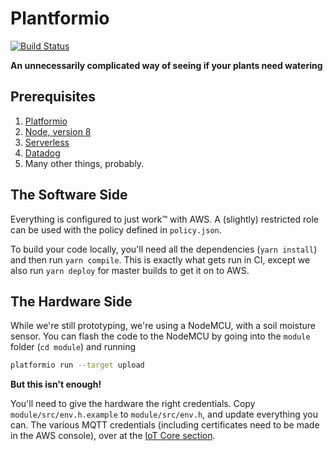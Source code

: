 # Plantformio

[![Build Status](https://travis-ci.org/marketplacer/plantformio.svg?branch=master)](https://travis-ci.org/marketplacer/plantformio)

**An unnecessarily complicated way of seeing if your plants need watering**

## Prerequisites

1. [Platformio](https://platformio.org/)
2. [Node, version 8](https://nodejs.org/en/)
3. [Serverless](https://serverless.com/)
3. [Datadog](https://www.datadoghq.com/)
4. Many other things, probably.

## The Software Side

Everything is configured to just work™ with AWS. A (slightly) restricted role can be used with the policy defined in `policy.json`.

To build your code locally, you'll need all the dependencies (`yarn install`) and then run `yarn compile`. This is exactly what gets run in CI, except we also run `yarn deploy` for master builds to get it on to AWS.

## The Hardware Side

While we're still prototyping, we're using a NodeMCU, with a soil moisture sensor. You can flash the code to the NodeMCU by going into the `module` folder (`cd module`) and running

```sh
platformio run --target upload
```

**But this isn't enough!**

You'll need to give the hardware the right credentials. Copy `module/src/env.h.example` to `module/src/env.h`, and update everything you can. The various MQTT credentials (including certificates need to be made in the AWS console), over at the [IoT Core section](https://console.aws.amazon.com/iot/home?region=us-east-1).
